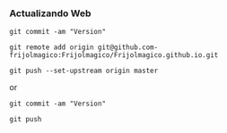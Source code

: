 ### Actualizando Web

```
git commit -am "Version"

git remote add origin git@github.com-frijolmagico:Frijolmagico/Frijolmagico.github.io.git

git push --set-upstream origin master
```

or
```
git commit -am "Version"

git push
```